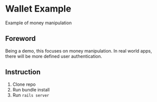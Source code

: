 # Wallet Example

Example of money manipulation

## Foreword

Being a demo, this focuses on money manipulation. In real world apps, there will be more defined user authentication.

## Instruction

1. Clone repo
2. Run bundle install
3. Run `rails server`